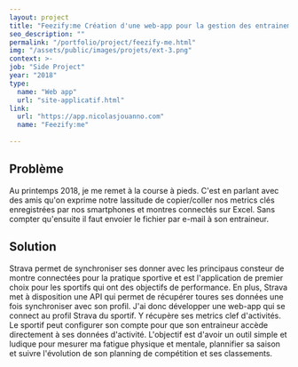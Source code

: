 ```yaml
---
layout: project
title: "Feezify:me Création d'une web-app pour la gestion des entrainements"
seo_description: ""
permalink: "/portfolio/project/feezify-me.html"
img: "/assets/public/images/projets/ext-3.png"
context: >-
job: "Side Project"
year: "2018"
type: 
  name: "Web app"
  url: "site-applicatif.html"
link:
  url: "https://app.nicolasjouanno.com"
  name: "Feezify:me"
  
---
```

<!--1. Scope et contraintes-->

<!--2. Problème-->
## Problème

Au printemps 2018, je me remet à la course à pieds. C'est en parlant avec des amis qu'on exprime notre lassitude de copier/coller nos metrics clés enregistrées par nos smartphones et montres connectés sur Excel. Sans compter qu'ensuite il faut envoier le fichier par e-mail à son entraineur.

<!--3. Solutions et choix technique-->
## Solution
Strava permet de synchroniser ses donner avec les principaus consteur de montre connectées pour la pratique sportive et est l'application de premier choix pour les sportifs qui ont des objectifs de performance. En plus, Strava met à disposition une API qui permet de récupérer toures ses données une fois synchroniser avec son profil. J'ai donc développer une web-app qui se connect au profil Strava du sportif. Y récupère ses metrics clef d'activités. Le sportif peut configurer son compte pour que son entraineur accède directement à ses données d'activité. L'objectif est d'avoir un outil simple et ludique pour mesurer ma fatigue physique et mentale, plannifier sa saison et suivre l'évolution de son planning de compétition et ses classements.
<!--4. Résultats et leçons-->
